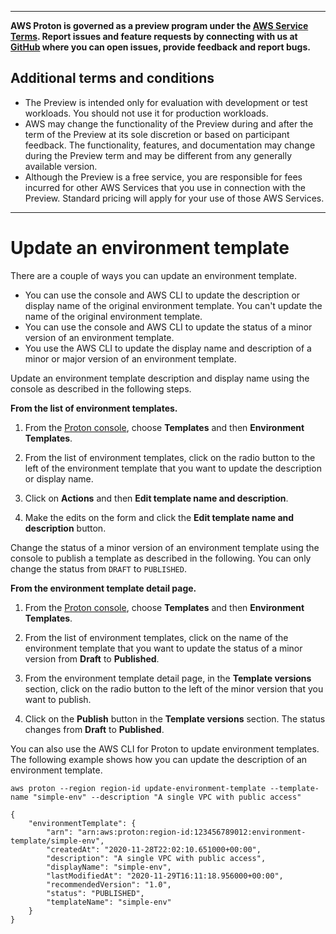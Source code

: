 --------

**AWS Proton is governed as a preview program under the [AWS Service Terms](https://aws.amazon.com/service-terms/)\. Report issues and feature requests by connecting with us at [GitHub](https://github.com/aws/aws-proton-public-roadmap) where you can open issues, provide feedback and report bugs\.**

## Additional terms and conditions<a name="preview-banner"></a>
+ The Preview is intended only for evaluation with development or test workloads\. You should not use it for production workloads\.
+ AWS may change the functionality of the Preview during and after the term of the Preview at its sole discretion or based on participant feedback\. The functionality, features, and documentation may change during the Preview term and may be different from any generally available version\.
+ Although the Preview is a free service, you are responsible for fees incurred for other AWS Services that you use in connection with the Preview\. Standard pricing will apply for your use of those AWS Services\.

--------

# Update an environment template<a name="env-template-updates"></a>

There are a couple of ways you can update an environment template\.
+ You can use the console and AWS CLI to update the description or display name of the original environment template\. You can't update the name of the original environment template\.
+ You can use the console and AWS CLI to update the status of a minor version of an environment template\.
+ You use the AWS CLI to update the display name and description of a minor or major version of an environment template\.

Update an environment template description and display name using the console as described in the following steps\.

**From the list of environment templates\.**

1. From the [Proton console](https://console.aws.amazon.com/proton/), choose **Templates** and then **Environment Templates**\.

1. From the list of environment templates, click on the radio button to the left of the environment template that you want to update the description or display name\.

1. Click on **Actions** and then **Edit template name and description**\.

1. Make the edits on the form and click the **Edit template name and description** button\.

Change the status of a minor version of an environment template using the console to publish a template as described in the following\. You can only change the status from `DRAFT` to `PUBLISHED`\.

**From the environment template detail page\.**

1. From the [Proton console](https://console.aws.amazon.com/proton/), choose **Templates** and then **Environment Templates**\.

1. From the list of environment templates, click on the name of the environment template that you want to update the status of a minor version from **Draft** to **Published**\.

1. From the environment template detail page, in the **Template versions** section, click on the radio button to the left of the minor version that you want to publish\.

1. Click on the **Publish** button in the **Template versions** section\. The status changes from **Draft** to **Published**\.

You can also use the AWS CLI for Proton to update environment templates\. The following example shows how you can update the description of an environment template\.

```
aws proton --region region-id update-environment-template --template-name "simple-env" --description "A single VPC with public access"
```

```
{
    "environmentTemplate": {
        "arn": "arn:aws:proton:region-id:123456789012:environment-template/simple-env",
        "createdAt": "2020-11-28T22:02:10.651000+00:00",
        "description": "A single VPC with public access",
        "displayName": "simple-env",
        "lastModifiedAt": "2020-11-29T16:11:18.956000+00:00",
        "recommendedVersion": "1.0",
        "status": "PUBLISHED",
        "templateName": "simple-env"
    }
}
```